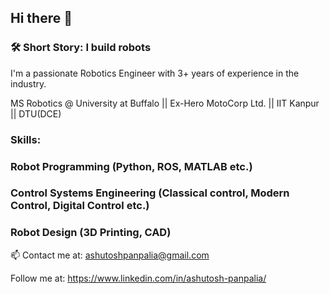 ## Hi there 👋

<!--
**ashutoshpanpalia/ashutoshpanpalia** is a ✨ _special_ ✨ repository because its `README.md` (this file) appears on your GitHub profile.

-->

### 🛠️ Short Story: I build robots

I'm a passionate Robotics Engineer with 3+ years of experience in the industry.

MS Robotics @ University at Buffalo || Ex-Hero MotoCorp Ltd. || IIT Kanpur || DTU(DCE)

### Skills:

### Robot Programming (Python, ROS, MATLAB etc.)

### Control Systems Engineering (Classical control, Modern Control, Digital Control etc.)

### Robot Design (3D Printing, CAD)

📫 Contact me at: ashutoshpanpalia@gmail.com 

Follow me at: https://www.linkedin.com/in/ashutosh-panpalia/
